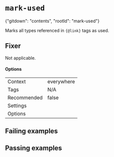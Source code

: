 # `mark-used`

{"gitdown": "contents", "rootId": "mark-used"}

Marks all types referenced in `{@link}` tags as used.

## Fixer

Not applicable.

#### Options

|||
|---|---|
|Context|everywhere|
|Tags|N/A|
|Recommended|false|
|Settings||
|Options||

## Failing examples

<!-- assertions-failing markUsed -->

## Passing examples

<!-- assertions-passing markUsed -->
